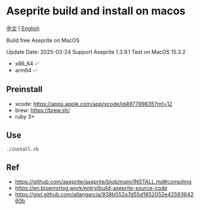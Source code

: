 # Aseprite build and install on macos

[中文](README.zh.md) | [English](README.md)


Build free Aseprite on MacOS

Update Date: 2025-03-24
Support Aseprite 1.3.9.1
Test on MacOS 15.3.2
* x86_64 ✅
* arm64 ✅


## Preinstall

* xcode: https://apps.apple.com/app/xcode/id497799835?mt=12
* brew: https://brew.sh/
* ruby 3+

## Use

`./install.rb`


## Ref

* https://github.com/aseprite/aseprite/blob/main/INSTALL.md#compiling
* https://en.bioerrorlog.work/entry/build-aseprite-source-code
* https://gist.github.com/allangarcia/938b052a7d55d1652052e4259364260b
